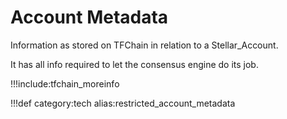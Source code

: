 # Account Metadata

Information as stored on TFChain in relation to a Stellar_Account.

It has all info required to let the consensus engine do its job.

!!!include:tfchain_moreinfo

!!!def category:tech alias:restricted_account_metadata

